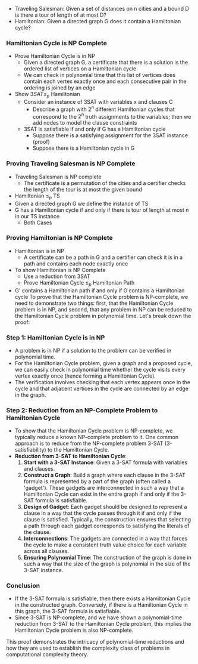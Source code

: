 - Traveling Salesman: Given a set of distances on n cities and a bound D is there a tour of length of at most D?
- Hamiltonian: Given a directed graph G does it contain a Hamiltonian cycle?
### Hamiltonian Cycle is NP Complete
- Prove Hamiltonian Cycle is in NP
	- Given a directed graph G, a certificate that there is a solution is the ordered list of vertices on a Hamiltonian cycle
	- We can check in polynomial time that this list of vertices does contain each vertex exactly once and each consecutive pair in the ordering is joined by an edge
- Show $3SAT\leq_p$ Hamiltonian
	- Consider an instance of 3SAT with variables x and clauses C
		- Describe a graph with $2^n$ different Hamiltonian cycles that correspond to the $2^n$ truth assignments to the variables; then we add nodes to model the clause constraints
	- 3SAT is satisfiable if and only if G has a Hamiltonian cycle
		- Suppose there is a satisfying assignment for the 3SAT instance (proof)
		- Suppose there is a Hamiltonian cycle in G
### Proving Traveling Salesman is NP Complete
- Traveling Salesman is NP complete
	- The certificate is a permutation of the cities and a certifier checks the length of the tour is at most the given bound
- Hamiltonian $\leq_p$ TS
- Given a directed graph G we define the instance of TS
- G has a Hamiltonian cycle if and only if there is tour of length at most n in our TS instance
	- Both Cases
### Proving Hamiltonian is NP Complete
- Hamiltonian is in NP
	- A certificate can be a path in G and a certifier can check it is in a path and contains each node exactly once
- To show Hamiltonian is NP Complete
	- Use a reduction from 3SAT
	- Prove Hamiltonian Cycle $\leq_p$ Hamiltonian Path
- G' contains a Hamiltonian path if and only if G contains a Hamiltonian cycle
To prove that the Hamiltonian Cycle problem is NP-complete, we need to demonstrate two things: first, that the Hamiltonian Cycle problem is in NP, and second, that any problem in NP can be reduced to the Hamiltonian Cycle problem in polynomial time. Let's break down the proof:

### Step 1: Hamiltonian Cycle is in NP
- A problem is in NP if a solution to the problem can be verified in polynomial time. 
- For the Hamiltonian Cycle problem, given a graph and a proposed cycle, we can easily check in polynomial time whether the cycle visits every vertex exactly once (hence forming a Hamiltonian Cycle).
- The verification involves checking that each vertex appears once in the cycle and that adjacent vertices in the cycle are connected by an edge in the graph.

### Step 2: Reduction from an NP-Complete Problem to Hamiltonian Cycle
- To show that the Hamiltonian Cycle problem is NP-complete, we typically reduce a known NP-complete problem to it. One common approach is to reduce from the NP-complete problem 3-SAT (3-satisfiability) to the Hamiltonian Cycle.
- **Reduction from 3-SAT to Hamiltonian Cycle**:
  1. **Start with a 3-SAT Instance**: Given a 3-SAT formula with variables and clauses.
  2. **Construct a Graph**: Build a graph where each clause in the 3-SAT formula is represented by a part of the graph (often called a 'gadget'). These gadgets are interconnected in such a way that a Hamiltonian Cycle can exist in the entire graph if and only if the 3-SAT formula is satisfiable.
  3. **Design of Gadget**: Each gadget should be designed to represent a clause in a way that the cycle passes through it if and only if the clause is satisfied. Typically, the construction ensures that selecting a path through each gadget corresponds to satisfying the literals of the clause.
  4. **Interconnections**: The gadgets are connected in a way that forces the cycle to make a consistent truth value choice for each variable across all clauses.
  5. **Ensuring Polynomial Time**: The construction of the graph is done in such a way that the size of the graph is polynomial in the size of the 3-SAT instance.

### Conclusion
- If the 3-SAT formula is satisfiable, then there exists a Hamiltonian Cycle in the constructed graph. Conversely, if there is a Hamiltonian Cycle in this graph, the 3-SAT formula is satisfiable. 
- Since 3-SAT is NP-complete, and we have shown a polynomial-time reduction from 3-SAT to the Hamiltonian Cycle problem, this implies the Hamiltonian Cycle problem is also NP-complete.

This proof demonstrates the intricacy of polynomial-time reductions and how they are used to establish the complexity class of problems in computational complexity theory.
